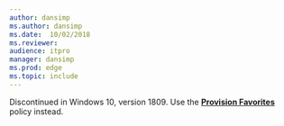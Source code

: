 ```yaml
---
author: dansimp
ms.author: dansimp
ms.date:  10/02/2018
ms.reviewer: 
audience: itpromanager: dansimp
ms.prod: edge
ms.topic: include
---
```


Discontinued in Windows 10, version 1809.  Use the **[Provision Favorites](../available-policies.md#provision-favorites)** policy instead. 
